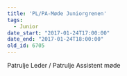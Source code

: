 ```yaml
---
title: 'PL/PA-Møde Juniorgrenen'
tags:
  - Junior
date_start: "2017-01-24T17:00:00"
date_end: "2017-01-24T18:00:00"
old_id: 6705
---
```

Patrulje Leder / Patrulje Assistent møde